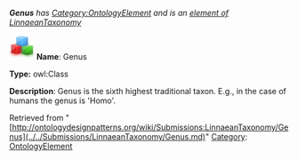 ___Genus__ has [Category:OntologyElement](../../Category/OntologyElement.md "Category:OntologyElement") and is an [element of](../../Property/ElementOf.md "Property:ElementOf") [LinnaeanTaxonomy](../../Submissions/LinnaeanTaxonomy.md "Submissions:LinnaeanTaxonomy")_


  




[![Class](../../images/thumb/2/27/Class.gif/45px-Class.gif)](../../Image/Class.gif.md "Class")
__Name__: Genus 


__Type:__ owl:Class 


__Description__: Genus is the sixth highest traditional taxon. E.g., in the case of humans the genus is 'Homo'. 





Retrieved from "[http://ontologydesignpatterns.org/wiki/Submissions:LinnaeanTaxonomy/Genus](../../Submissions/LinnaeanTaxonomy/Genus.md)"
 [Category](http://ontologydesignpatterns.org/wiki/Special:Categories "Special:Categories"): [OntologyElement](../../Category/OntologyElement.md "Category:OntologyElement")